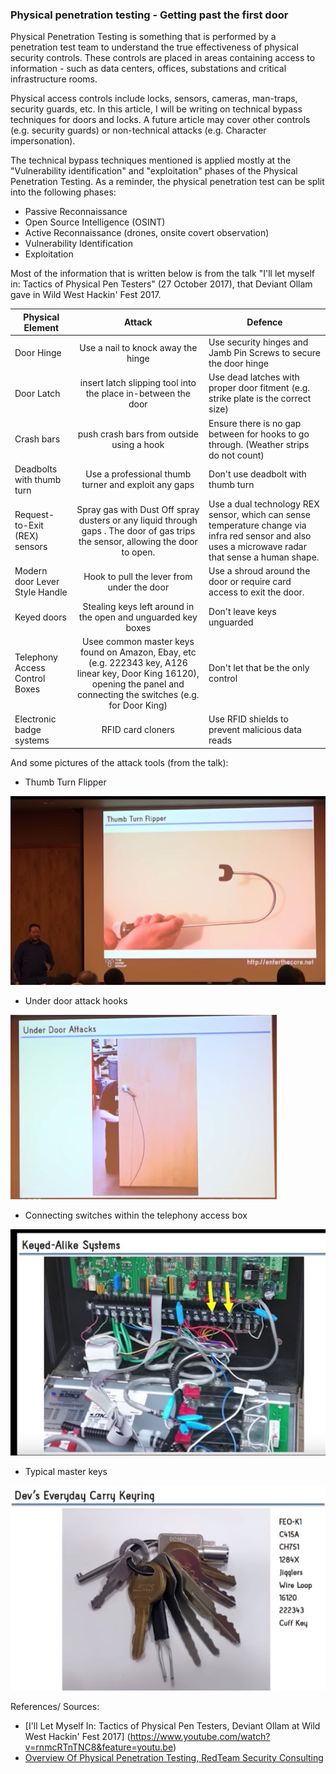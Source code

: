
### Physical penetration testing - Getting past the first door

Physical Penetration Testing is something that is performed by a penetration test team to understand the true effectiveness of physical security controls. These controls are placed in areas containing access to information - such as data centers, offices, substations and critical infrastructure rooms.

Physical access controls include locks, sensors, cameras, man-traps, security guards, etc. In this article, I will be writing on technical bypass techniques for doors and locks. A future article may cover other controls (e.g. security guards) or non-technical attacks (e.g. Character impersonation). 

The technical bypass techniques mentioned is applied mostly at the "Vulnerability identification" and "exploitation" phases of the Physical Penetration Testing. As a reminder, the physical penetration test can be split into the following phases:

* Passive Reconnaissance
* Open Source Intelligence (OSINT)
* Active Reconnaissance (drones, onsite covert observation)
* Vulnerability Identification
* Exploitation

Most of the information that is written below is from the talk "I'll let myself in: Tactics of Physical Pen Testers" (27 October 2017), that Deviant Ollam gave in Wild West Hackin' Fest 2017.


| Physical Element  |Attack   |Defence   |
|---|:-:|---|
| Door Hinge  |  Use a nail to knock away the hinge | Use security hinges and Jamb Pin Screws to secure the door hinge  |
| Door Latch | insert latch slipping tool into the place in-between the door | Use dead latches with proper door fitment (e.g. strike plate is the correct size) |
| Crash bars  |  push crash bars from outside using a hook |Ensure there is no gap between for hooks to go through. (Weather strips do not count)|
| Deadbolts with thumb turn |  Use a professional thumb turner and exploit any gaps |  Don't use deadbolt with thumb turn |
|  Request-to-Exit (REX) sensors  |  Spray gas with Dust Off spray dusters or any liquid through gaps . The door of gas trips the sensor, allowing the door to open.| Use a dual technology REX sensor, which can sense temperature change via infra red sensor and also uses a microwave radar that sense a human shape. |
| Modern door Lever Style Handle |  Hook to pull the lever from under the door |  Use a shroud around the door or require card access to exit the door. |
| Keyed doors  | Stealing keys left around in the open and unguarded key boxes | Don't leave keys unguarded |
|  Telephony Access Control Boxes |  Usee common master keys found on Amazon, Ebay, etc (e.g. 222343 key, A126 linear key, Door King 16120), opening the panel and connecting the switches (e.g. for Door King) | Don't let that be the only control|
|  Electronic badge systems | RFID card cloners  | Use RFID shields to prevent malicious data reads  |

And some pictures of the attack tools (from the talk):

* Thumb Turn Flipper

![Thumb Turn Flipper](https://raw.githubusercontent.com/josz5930/secarticles/master/tutorial/img/physicalpt-9nov2018-1.jpg)

* Under door attack hooks

![Under Door Attacks using a hook](https://raw.githubusercontent.com/josz5930/secarticles/master/tutorial/img/physicalpt-9nov2018-2.jpg)

*  Connecting switches within the telephony access box

![Connect solders of a keyed-alike system](https://raw.githubusercontent.com/josz5930/secarticles/master/tutorial/img/physicalpt-9nov2018-3.jpg)

* Typical master keys

![Typical master keys](https://raw.githubusercontent.com/josz5930/secarticles/master/tutorial/img/physicalpt-9nov2018-4.jpg)

References/ Sources: 

* [I'll Let Myself In: Tactics of Physical Pen Testers, Deviant Ollam at Wild West Hackin' Fest 2017] (https://www.youtube.com/watch?v=rnmcRTnTNC8&feature=youtu.be)
* [Overview Of Physical Penetration Testing, RedTeam Security Consulting](https://www.redteamsecure.com/physical-penetration-testing/)







